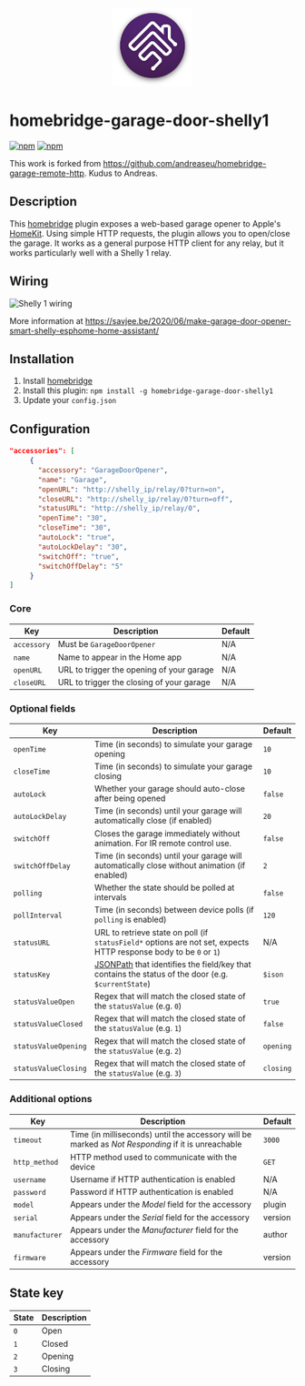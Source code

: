 <p align="center">
  <a href="https://github.com/homebridge/homebridge"><img src="https://raw.githubusercontent.com/homebridge/branding/master/logos/homebridge-color-round-stylized.png" height="140"></a>
</p>

# homebridge-garage-door-shelly1

[![npm](https://img.shields.io/npm/v/homebridge-garage-door-shelly1.svg)](https://www.npmjs.com/package/homebridge-garage-door-shelly1) [![npm](https://img.shields.io/npm/dt/homebridge-garage-door-shelly1.svg)](https://www.npmjs.com/package/homebridge-garage-door-shelly1)

This work is forked from https://github.com/andreaseu/homebridge-garage-remote-http. Kudus to Andreas.

## Description

This [homebridge](https://github.com/nfarina/homebridge) plugin exposes a web-based garage opener to Apple's [HomeKit](http://www.apple.com/ios/home/). Using simple HTTP requests, the plugin allows you to open/close the garage. It works as a general purpose HTTP client for any relay, but it works particularly well with a Shelly 1 relay.

## Wiring 

![Shelly 1 wiring](https://savjee.be/uploads/2020-06-smart-garage-door-shelly-home-assistant/shelly-schematic-dc.png)

More information at https://savjee.be/2020/06/make-garage-door-opener-smart-shelly-esphome-home-assistant/

## Installation

1. Install [homebridge](https://github.com/nfarina/homebridge#installation-details)
2. Install this plugin: `npm install -g homebridge-garage-door-shelly1`
3. Update your `config.json`

## Configuration

```json
"accessories": [
     {
       "accessory": "GarageDoorOpener",
       "name": "Garage",
       "openURL": "http://shelly_ip/relay/0?turn=on",
       "closeURL": "http://shelly_ip/relay/0?turn=off",
       "statusURL": "http://shelly_ip/relay/0",
       "openTime": "30",
       "closeTime": "30",
       "autoLock": "true",
       "autoLockDelay": "30",
       "switchOff": "true",
       "switchOffDelay": "5"
     }
]
```

### Core
| Key | Description | Default |
| --- | --- | --- |
| `accessory` | Must be `GarageDoorOpener` | N/A |
| `name` | Name to appear in the Home app | N/A |
| `openURL` | URL to trigger the opening of your garage | N/A |
| `closeURL` | URL to trigger the closing of your garage | N/A |

### Optional fields
| Key | Description | Default |
| --- | --- | --- |
| `openTime` | Time (in seconds) to simulate your garage opening | `10` |
| `closeTime` | Time (in seconds) to simulate your garage closing | `10` |
| `autoLock` | Whether your garage should auto-close after being opened | `false` |
| `autoLockDelay` | Time (in seconds) until your garage will automatically close (if enabled) | `20` |
| `switchOff` | Closes the garage immediately without animation. For IR remote control use. | `false` |
| `switchOffDelay` | Time (in seconds) until your garage will automatically close without animation (if enabled) | `2` |
| `polling` | Whether the state should be polled at intervals | `false` |
| `pollInterval` | Time (in seconds) between device polls (if `polling` is enabled) | `120` |
| `statusURL` | URL to retrieve state on poll (if `statusField*` options are not set, expects HTTP response body to be `0` or `1`) | N/A |
| `statusKey` | [JSONPath](https://www.npmjs.com/package/jsonpath) that identifies the field/key that contains the status of the door (e.g. `$currentState`) | `$ison` |
| `statusValueOpen` | Regex that will match the closed state of the `statusValue` (e.g. `0`) | `true`  |
| `statusValueClosed` | Regex that will match the closed state of the `statusValue` (e.g. `1`) | `false` |
| `statusValueOpening` | Regex that will match the closed state of the `statusValue` (e.g. `2`) |  `opening` |
| `statusValueClosing` | Regex that will match the closed state of the `statusValue` (e.g. `3`) | `closing` |


### Additional options
| Key | Description | Default |
| --- | --- | --- |
| `timeout` | Time (in milliseconds) until the accessory will be marked as _Not Responding_ if it is unreachable | `3000` |
| `http_method` | HTTP method used to communicate with the device | `GET` |
| `username` | Username if HTTP authentication is enabled | N/A |
| `password` | Password if HTTP authentication is enabled | N/A |
| `model` | Appears under the _Model_ field for the accessory | plugin |
| `serial` | Appears under the _Serial_ field for the accessory | version |
| `manufacturer` | Appears under the _Manufacturer_ field for the accessory | author |
| `firmware` | Appears under the _Firmware_ field for the accessory | version |

## State key
| State | Description |
| --- | --- |
| `0` | Open |
| `1` | Closed |
| `2` | Opening |
| `3` | Closing |
